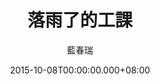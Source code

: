 ---
issue: 142
title: 落雨了的工課
author: 藍春瑞
date: 2015-10-08T00:00:00.000+08:00
topic: 文史
difficulty: 2
wikidata: Q98095501
wikidata_link: https://www.wikidata.org/wiki/Q98095501
author_wikidata_link: https://www.wikidata.org/wiki/Q98096370
author_wikidata: Q98096370
---